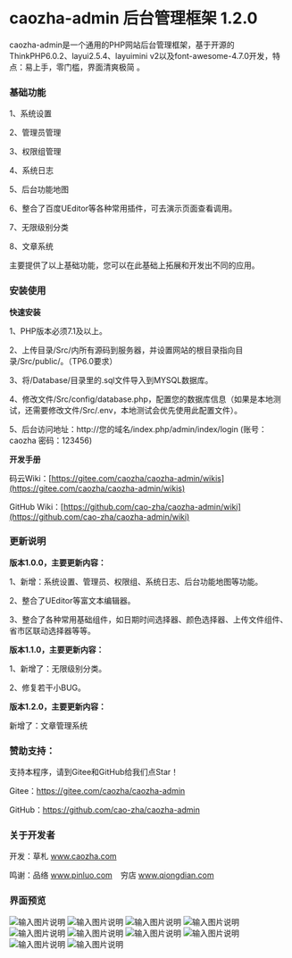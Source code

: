 # caozha-admin 后台管理框架 1.2.0

caozha-admin是一个通用的PHP网站后台管理框架，基于开源的ThinkPHP6.0.2、layui2.5.4、layuimini v2以及font-awesome-4.7.0开发，特点：易上手，零门槛，界面清爽极简 。

### 基础功能

1、系统设置

2、管理员管理

3、权限组管理

4、系统日志

5、后台功能地图

6、整合了百度UEditor等各种常用插件，可去演示页面查看调用。

7、无限级别分类

8、文章系统

主要提供了以上基础功能，您可以在此基础上拓展和开发出不同的应用。


### 安装使用

**快速安装**

1、PHP版本必须7.1及以上。

2、上传目录/Src/内所有源码到服务器，并设置网站的根目录指向目录/Src/public/。（TP6.0要求）

3、将/Database/目录里的.sql文件导入到MYSQL数据库。

4、修改文件/Src/config/database.php，配置您的数据库信息（如果是本地测试，还需要修改文件/Src/.env，本地测试会优先使用此配置文件）。

5、后台访问地址：http://您的域名/index.php/admin/index/login   (账号：caozha   密码：123456)


**开发手册**

码云Wiki：[https://gitee.com/caozha/caozha-admin/wikis](https://gitee.com/caozha/caozha-admin/wikis)

GitHub Wiki：[https://github.com/cao-zha/caozha-admin/wiki](https://github.com/cao-zha/caozha-admin/wiki)

 
### 更新说明

**版本1.0.0，主要更新内容：**

1、新增：系统设置、管理员、权限组、系统日志、后台功能地图等功能。

2、整合了UEditor等富文本编辑器。

3、整合了各种常用基础组件，如日期时间选择器、颜色选择器、上传文件组件、省市区联动选择器等等。


**版本1.1.0，主要更新内容：**

1、新增了：无限级别分类。

2、修复若干小BUG。


**版本1.2.0，主要更新内容：**

新增了：文章管理系统



### 赞助支持：

支持本程序，请到Gitee和GitHub给我们点Star！

Gitee：https://gitee.com/caozha/caozha-admin

GitHub：https://github.com/cao-zha/caozha-admin

### 关于开发者

开发：草札 www.caozha.com

鸣谢：品络 www.pinluo.com  &ensp;  穷店 www.qiongdian.com


### 界面预览

![输入图片说明](https://images.gitee.com/uploads/images/2020/0601/212442_f164ef63_7397417.png "10.png")
![输入图片说明](https://images.gitee.com/uploads/images/2020/0531/221652_31b46dd9_7397417.png "8.png")
![输入图片说明](https://images.gitee.com/uploads/images/2020/0531/221706_b4fc6e99_7397417.png "9.png")
![输入图片说明](https://images.gitee.com/uploads/images/2020/0522/111034_0fcc6524_7397417.png "1.png")
![输入图片说明](https://images.gitee.com/uploads/images/2020/0522/111043_e0a9482f_7397417.png "2.png")
![输入图片说明](https://images.gitee.com/uploads/images/2020/0522/111051_b6abdc55_7397417.png "3.png")
![输入图片说明](https://images.gitee.com/uploads/images/2020/0522/111132_8860fb7d_7397417.png "4.png")
![输入图片说明](https://images.gitee.com/uploads/images/2020/0522/111139_8230a7f8_7397417.png "5.png")
![输入图片说明](https://images.gitee.com/uploads/images/2020/0522/111151_7aaf6aa7_7397417.png "6.png")
![输入图片说明](https://images.gitee.com/uploads/images/2020/0522/111159_fb128fff_7397417.png "7.png")
